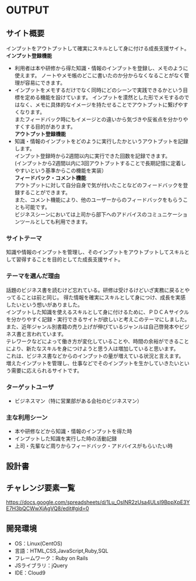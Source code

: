 # OUTPUT

## サイト概要
インプットをアウトプットして確実にスキルとして身に付ける成長支援サイト。  
**インプット登録機能**  
- 利用者は本や研修から得た知識・情報のインプットを登録し、メモのように使えます。
 ノートやメモ帳のどこに書いたのか分からなくなることがなく管理が容易にできます。  
- インプットをメモするだけでなく同時にどのシーンで実践できるかという目標を定める機能を設けています。
 インプットを漠然とした形でメモするのではなく、メモに具体的なイメージを持たせることでアウトプットに繋げやすくなります。  
 またフィードバック時にもイメージとの違いから気づきや反省点を分かりやすくする目的があります。  
**アウトプット登録機能**  
- 知識・情報のインプットをどのように実行したかというアウトプットを記録します。  
 インプット登録時から2週間以内に実行できた回数を記録できます。  
 (インプットから2週間以内に3回アウトプットすることで長期記憶に定着しやすいという基準からこの機能を実装）  
 **フィードバック・コメント機能**  
 アウトプットに対して自分自身で気が付いたことなどのフィードバックを登録することができます。  
 また、コメント機能により、他のユーザーからのフィードバックをもらうことも可能です。  
 ビジネスシーンにおいては上司から部下へのアドバイスのコミュニケーションツールとしても利用できます。

### サイトテーマ
知識や情報のインプットを管理し、そのインプットをアウトプットしてスキルとして習得することを目的としてた成長支援サイト。

### テーマを選んだ理由
話題のビジネス書を読むけど忘れている。研修は受けるけどいざ実務に戻るとやってることは前と同じ。
得た情報を確実にスキルとして身につけ、成長を実感したいという想いがありました。  
インプットした知識を使えるスキルとして身に付けるために、ＰＤＣＡサイクルを分かりやすく記録・実行できるサイトが欲しいと考えこのテーマにしました。  
また、近年ジャンル別書籍の売り上げが伸びているジャンルは自己啓発本やビジネス書と言われています。  
テレワークなどによって働き方が変化していることや、時間の余裕ができることにより、新たなスキルを身につけようと思う人は増加していると思います。  
これは、ビジネス書などからのインプットの量が増えている状況と言えます。  
増えたインプットを管理し、仕事などでそのインプットを生かしていきたいという需要に応えられるサイトです。  

### ターゲットユーザ
- ビジネスマン（特に営業部がある会社のビジネスマン）

### 主な利用シーン
- 本や研修などから知識・情報のインプットを得た時
- インプットした知識を実行した時の活動記録
- 上司・先輩など周りからフィードバック・アドバイスがもらいたい時

## 設計書


## チャレンジ要素一覧
https://docs.google.com/spreadsheets/d/1Lu_OsINR2zUsa4ULsI9BppXpE3YE7H3bQCWwXjAgVQ8/edit#gid=0

## 開発環境
- OS：Linux(CentOS)
- 言語：HTML,CSS,JavaScript,Ruby,SQL
- フレームワーク：Ruby on Rails
- JSライブラリ：jQuery
- IDE：Cloud9
